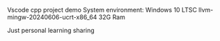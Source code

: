 Vscode cpp project demo
System environment:
Windows 10 LTSC
llvm-mingw-20240606-ucrt-x86_64
32G Ram

Just personal learning sharing
